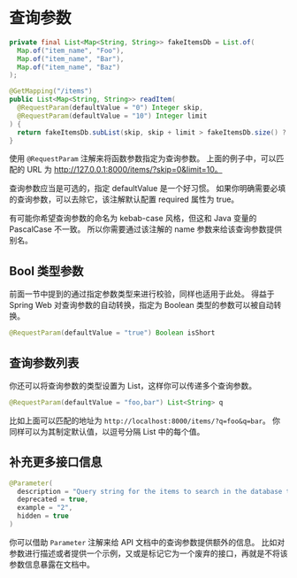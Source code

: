 # 查询参数

```java
private final List<Map<String, String>> fakeItemsDb = List.of(
  Map.of("item_name", "Foo"),
  Map.of("item_name", "Bar"),
  Map.of("item_name", "Baz")
);

@GetMapping("/items")
public List<Map<String, String>> readItem(
  @RequestParam(defaultValue = "0") Integer skip,
  @RequestParam(defaultValue = "10") Integer limit
) {
  return fakeItemsDb.subList(skip, skip + limit > fakeItemsDb.size() ? fakeItemsDb.size() : limit);
}
```

使用 `@RequestParam` 注解来将函数参数指定为查询参数。
上面的例子中，可以匹配的 URL 为 http://127.0.0.1:8000/items/?skip=0&limit=10。

查询参数应当是可选的，指定 defaultValue 是一个好习惯。
如果你明确需要必填的查询参数，可以去除它，该注解默认配置 required 属性为 true。

有可能你希望查询参数的命名为 kebab-case 风格，但这和 Java 变量的 PascalCase 不一致。
所以你需要通过该注解的 name 参数来给该查询参数提供别名。

## Bool 类型参数

前面一节中提到的通过指定参数类型来进行校验，同样也适用于此处。
得益于 Spring Web 对查询参数的自动转换，指定为 Boolean 类型的参数可以被自动转换。

```java
@RequestParam(defaultValue = "true") Boolean isShort
```

## 查询参数列表

你还可以将查询参数的类型设置为 List，这样你可以传递多个查询参数。

```java
@RequestParam(defaultValue = "foo,bar") List<String> q
```

比如上面可以匹配的地址为 `http://localhost:8000/items/?q=foo&q=bar`。
你同样可以为其制定默认值，以逗号分隔 List 中的每个值。

## 补充更多接口信息

```java
@Parameter(
  description = "Query string for the items to search in the database that have a good match",
  deprecated = true,
  example = "2",
  hidden = true
)
```

你可以借助 `Parameter` 注解来给 API 文档中的查询参数提供额外的信息。
比如对参数进行描述或者提供一个示例，又或是标记它为一个废弃的接口，再就是不将该参数信息暴露在文档中。
